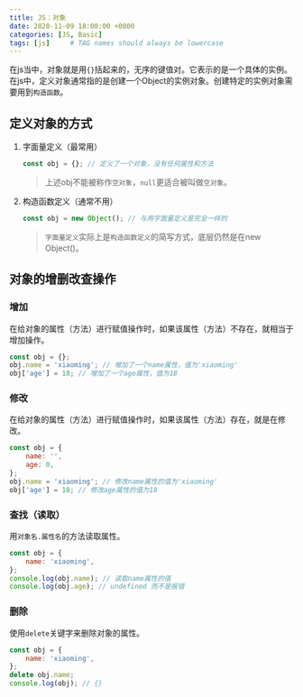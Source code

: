 ```yaml
---
title: JS：对象
date: 2020-11-09 18:00:00 +0800
categories: [JS, Basic]
tags: [js]     # TAG names should always be lowercase
---
```


在js当中，对象就是用`{}`括起来的，无序的键值对。它表示的是一个具体的实例。在js中，定义对象通常指的是创建一个Object的实例对象。创建特定的实例对象需要用到`构造函数`。

## 定义对象的方式

1. 字面量定义（最常用）

    ```javascript
   const obj = {}; // 定义了一个对象，没有任何属性和方法
    ```

   > 上述obj不能被称作`空对象`，`null`更适合被叫做`空对象`。

2. 构造函数定义（通常不用）

    ```javascript
   const obj = new Object(); // 与用字面量定义是完全一样的
    ```

    > `字面量定义`实际上是`构造函数定义`的简写方式，底层仍然是在new Object()。

## 对象的增删改查操作

### 增加

在给对象的属性（方法）进行赋值操作时，如果该属性（方法）不存在，就相当于增加操作。

```javascript
const obj = {};
obj.name = 'xiaoming'; // 增加了一个name属性，值为'xiaoming'
obj['age'] = 18; // 增加了一个age属性，值为18
```

### 修改

在给对象的属性（方法）进行赋值操作时，如果该属性（方法）存在，就是在修改。

```javascript
const obj = {
    name: '',
    age: 0,
};
obj.name = 'xiaoming'; // 修改name属性的值为'xiaoming'
obj['age'] = 18; // 修改age属性的值为18
```

### 查找（读取）

用`对象名.属性名`的方法读取属性。

```javascript
const obj = {
    name: 'xiaoming',
};
console.log(obj.name); // 读取name属性的值
console.log(obj.age); // undefined 而不是报错
```

### 删除

使用`delete`关键字来删除对象的属性。

```javascript
const obj = {
    name: 'xiaoming',
};
delete obj.name;
console.log(obj); // {}
```
